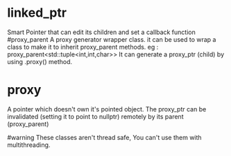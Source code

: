 # linked_ptr
Smart Pointer that can edit its children and set a callback function
#proxy_parent
A proxy generator wrapper class. it can be used to wrap a class to make it to inherit proxy_parent methods. eg : proxy_parent<std::tuple<int,int,char>>
It can generate a proxy_ptr (child) by using .proxy() method.
# proxy
A pointer which doesn't own it's pointed object. The proxy_ptr can be invalidated (setting it to point to nullptr) remotely by its parent (proxy_parent)


#warning
These classes aren't thread safe, You can't use them with multithreading.
